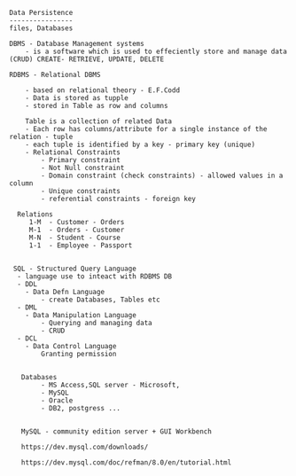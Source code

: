 
    Data Persistence
    ----------------
    files, Databases
    
    DBMS - Database Management systems
        - is a software which is used to effeciently store and manage data (CRUD) CREATE- RETRIEVE, UPDATE, DELETE
        
    RDBMS - Relational DBMS
    
        - based on relational theory - E.F.Codd
        - Data is stored as tupple
        - stored in Table as row and columns
        
        Table is a collection of related Data
        - Each row has columns/attribute for a single instance of the relation - tuple
        - each tuple is identified by a key - primary key (unique)
        - Relational Constraints
            - Primary constraint
            - Not Null constraint
            - Domain constraint (check constraints) - allowed values in a column
            - Unique constraints
            - referential constraints - foreign key
            
      Relations
         1-M  - Customer - Orders
         M-1  - Orders - Customer
         M-N  - Student - Course 
         1-1  - Employee - Passport
         
         
     SQL - Structured Query Language
      - language use to inteact with RDBMS DB
      - DDL 
        - Data Defn Language
            - create Databases, Tables etc
      - DML  
        - Data Manipulation Language
            - Querying and managing data
            - CRUD
      - DCL 
        - Data Control Language
            Granting permission
        
        
       Databases
            - MS Access,SQL server - Microsoft, 
            - MySQL
            - Oracle
            - DB2, postgress ...
        
        
       MySQL - community edition server + GUI Workbench
       
       https://dev.mysql.com/downloads/
       
       https://dev.mysql.com/doc/refman/8.0/en/tutorial.html
       
       
       
       
       
       
       
       
        
        
        
